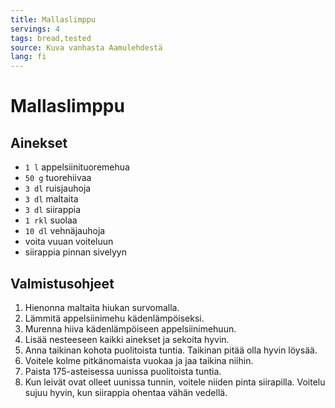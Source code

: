 ```yaml
---
title: Mallaslimppu
servings: 4
tags: bread,tested
source: Kuva vanhasta Aamulehdestä
lang: fi
---
```


# Mallaslimppu

## Ainekset

- `1 l` appelsiinituoremehua
- `50 g` tuorehiivaa
- `3 dl` ruisjauhoja
- `3 dl` maltaita
- `3 dl` siirappia
- `1 rkl` suolaa
- `10 dl` vehnäjauhoja
- voita vuuan voiteluun
- siirappia pinnan sivelyyn

## Valmistusohjeet

1. Hienonna maltaita hiukan survomalla.
1. Lämmitä appelsiinimehu kädenlämpöiseksi.
1. Murenna hiiva kädenlämpöiseen appelsiinimehuun.
1. Lisää nesteeseen kaikki ainekset ja sekoita hyvin.
1. Anna taikinan kohota puolitoista tuntia. Taikinan pitää olla hyvin löysää.
1. Voitele kolme pitkänomaista vuokaa ja jaa taikina niihin.
1. Paista 175-asteisessa uunissa puolitoista tuntia.
1. Kun leivät ovat olleet uunissa tunnin, voitele niiden pinta siirapilla. Voitelu sujuu hyvin, kun siirappia ohentaa vähän vedellä.
